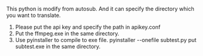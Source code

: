 This python is modify from autosub.
And it can specify the directory which you want to translate.

1. Please put the api key and specify the path in apikey.conf
2. Put the ffmpeg.exe in the same directory.
3. Use pyinstaller to compile to exe file.
   pyinstaller --onefile subtest.py
   put subtest.exe in the same directory.
